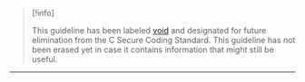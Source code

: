 > [!info]  
>
> This guideline has been labeled [void](https://wiki.sei.cmu.edu//confluence/label/seccode/void) and designated for future elimination from the C Secure Coding Standard. This guideline has not been erased yet in case it contains information that might still be useful.

------------------------------------------------------------------------
[](https://www.securecoding.cert.org/confluence/display/seccode/VOID+Check+integer+values+before+using+C99+functions?showChildren=false&showComments=false) [](https://www.securecoding.cert.org/confluence/display/seccode/99.+The+Void?showChildren=false&showComments=false) [](https://www.securecoding.cert.org/confluence/display/seccode/VOID+Create+temporary+files+securely?showChildren=false&showComments=false)

